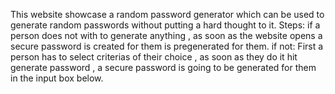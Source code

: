 This website showcase a random password generator which can be used to generate random passwords without putting a hard thought to it.
Steps:
if a person does not with to generate anything ,
as soon as the website opens a secure password is created for them is pregenerated for them.
if not:
First a person has to select criterias of their choice ,
as soon as they do it hit generate password ,
a secure password is going to be generated for them in the input box below.
